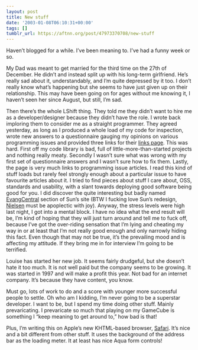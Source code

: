 ```yaml
---
layout: post
title: New stuff
date: '2003-01-08T06:10:31+00:00'
tags: []
tumblr_url: https://aftnn.org/post/47973370708/new-stuff
---
```

<p>Haven&rsquo;t blogged for a while. I&rsquo;ve been meaning to. I&rsquo;ve had a funny week or so.</p>
<p>My Dad was meant to get married for the third time on the 27th of December. He didn&rsquo;t and instead split up with his long-term girlfriend. He&rsquo;s really sad about it, understandably, and I&rsquo;m quite depressed by it too. I don&rsquo;t really know what&rsquo;s happening but she seems to have just given up on their relationship. This may have been going on for ages without me knowing it, I haven&rsquo;t seen her since August, but still, I&rsquo;m sad.</p>
<p>Then there&rsquo;s the whole LShift thing. They told me they didn&rsquo;t want to hire me as a developer/designer because they didn&rsquo;t have the role. I wrote back imploring them to consider me as a straight programmer. They agreed yesterday, as long as I produced a whole load of my code for inspection, wrote new answers to a questionnaire gauging my opinions on various programming issues and provided three links for their <a href="http://www.lshift.net/links.html">links page</a>. This was hard. First off my code library is bad, full of little-more-than-started projects and nothing really meaty. Secondly I wasn&rsquo;t sure what was wrong with my first set of questionnaire answers and I wasn&rsquo;t sure how to fix them. Lastly, the page is very much links to programming issue articles. I read this kind of stuff loads but rarely feel strongly enough about a particular issue to have favourite articles about it. I tried to find pieces about stuff I care about, OSS, standards and usability, with a slant towards deploying good software being good for you. I did discover the quite interesting but badly named <a href="http://www.sun.com/developers/evangcentral/">EvangCentral</a> section of Sun&rsquo;s site (BTW I fucking love Sun&rsquo;s redesign, <a href="http://www.useit.com/">Nielsen</a> must be apoplectic with joy). Anyway, the stress levels were high last night, I got into a mental block. I have no idea what the end result will be, I&rsquo;m kind of hoping that they will just turn around and tell me to fuck off, because I&rsquo;ve got the over-riding sensation that I&rsquo;m lying and cheating my way in or at least that I&rsquo;m not really good enough and only narrowly hiding this fact. Even though that may not be true, it&rsquo;s the prevailing mood and is affecting my attitude. If they bring me in for interview I&rsquo;m going to be terrified.</p>
<p>Louise has started her new job. It seems fairly drudgeful, but she doesn&rsquo;t hate it too much. It is not well paid but the company seems to be growing. It was started in 1997 and will make a profit this year. Not bad for an internet company. It&rsquo;s because they have content, you know.</p>
<p>Must go, lots of work to do and a score with younger more successful people to settle. Oh who am I kidding, I&rsquo;m never going to be a superstar developer. I want to be, but I spend my time doing other stuff. Mainly prevaricating. I prevaricate so much that playing on my GameCube is something I &ldquo;keep meaning to get around to,&rdquo; how bad is that!</p>
<p>Plus, I&rsquo;m writing this on Apple&rsquo;s new KHTML-based browser, <a href="http://www.apple.com/safari/">Safari</a>. It&rsquo;s nice and a bit different from other stuff. It uses the background of the address bar as the loading meter. It at least has nice Aqua form controls!</p>
